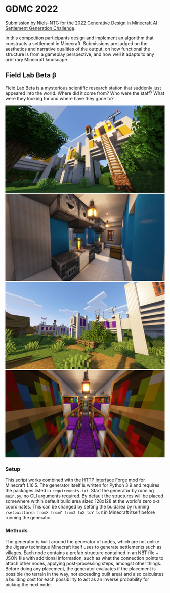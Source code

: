 # GDMC 2022
Submission by Niels-NTG for the [2022 Generative Design in Minecraft AI Settlement Generation Challenge](https://gendesignmc.wikidot.com/wiki:2022-settlement-generation-competition).

In this competition participants design and implement an algorithm that constructs a settlement in Minecraft. Submissions are judged on the aesthetics and narrative qualities of the output, on how functional the structure is from a gameplay perspective, and how well it adapts to any arbitrary Minecraft landscape.

## Field Lab Beta β
Field Lab Beta is a mysterious scientific research station that suddenly just appeared into the world. Where did it come from? Who were the staff? What were they looking for and where have they gone to?

![2022-06-15_12.59.17.png](screenshots/2022-06-15_12.59.17.png)
![2022-06-15_13.07.00.png](screenshots/2022-06-15_13.07.00.png)
![2022-06-15_13.13.14.png](screenshots/2022-06-15_13.13.14.png)
![2022-06-15_13.10.44.png](screenshots/2022-06-15_13.10.44.png)

### Setup
This script works combined with the [HTTP Interface Forge mod](https://github.com/nilsgawlik/gdmc_http_interface) for Minecraft 1.16.5. The generator itself is written for Python 3.9 and requires the packages listed in `requirements.txt`. Start the generator by running `main.py`, no CLI arguments required. By default the structures will be placed somewhere within default build area sized 128x128 at the world's zero x-z coordinates. This can be changed by setting the buidarea by running `/setbuiltarea fromX fromY fromZ toX toY toZ` in Minecraft itself before running the generator.

### Methods
The generator is built around the generator of nodes, which are not unlike the Jigsaw technique Minecraft itself uses to generate settlements such as villages. Each node contains a prefab structure contained in an NBT file + JSON file with additional information, such as what the connection points to attach other nodes, applying post-processing steps, amongst other things. Before doing any placement, the generator evaluates if the placement is possible (no terrain in the way, not exceeding built area) and also calculates a building cost for each possibility to act as an inverse probability for picking the next node.
